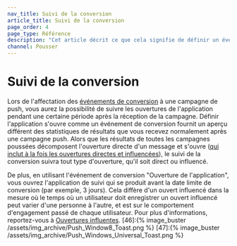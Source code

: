 ```yaml
---
nav_title: Suivi de la conversion
article_title: Suivi de la conversion
page_order: 4
page_type: Référence
description: "Cet article décrit ce que cela signifie de définir un événement de conversion pour une campagne de push à 'ouvrir l'application'."
channel: Pousser
---
```


# Suivi de la conversion

Lors de l'affectation des [événements de conversion][34] à une campagne de push, vous aurez la possibilité de suivre les ouvertures de l'application pendant une certaine période après la réception de la campagne. Définir l'application s'ouvre comme un événement de conversion fournit un aperçu différent des statistiques de résultats que vous recevez normalement après une campagne push. Alors que les résultats de toutes les campagnes poussées décomposent l'ouverture directe d'un message et s'ouvre ([qui inclut à la fois les ouvertures directes et influencées][35]), le suivi de la conversion suivra tout type d'ouverture, qu'il soit direct ou influencé.

De plus, en utilisant l'événement de conversion "Ouverture de l'application", vous ouvrez l'application de suivi qui se produit avant la date limite de conversion (par exemple, 3 jours). Cela diffère d'un ouvert influencé dans la mesure où le temps où un utilisateur doit enregistrer un ouvert influencé peut varier d'une personne à l'autre, et est sur le comportement d'engagement passé de chaque utilisateur. Pour plus d'informations, reportez-vous à [Ouvertures influentes][48].
[46]:{% image_buster /assets/img_archive/Push_Window8_Toast.png %} [47]:{% image_buster /assets/img_archive/Push_Windows_Universal_Toast.png %}


[34]: {{site.baseurl}}/user_guide/engagement_tools/campaigns/testing_and_more/conversion_events/#conversion-events
[35]: {{site.baseurl}}/user_guide/data_and_analytics/tracking/influenced_opens/#influenced-opens
[48]: {{site.baseurl}}/user_guide/data_and_analytics/tracking/influenced_opens/#influenced-opens
